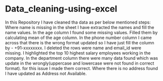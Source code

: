# Data_cleaning-using-excel
In this Repository I have cleaned tha data as per below mentioned steps:
Where name is missing in the sheet I have extracted the names and fill the name values.
In the age column I found some missing values. Filled them by calculating mean of the age column.
In the phone number column I came across that there is the wrong format updated so I have just fill the column by - +91-xxxxxxxx.
I deleted the rows were name and email_id were missing.
I highlighted the top 10 highest salary employees working in the company.
In the department column there were many data found which was update in the wrongly(uppercase and lowercase were not found in correct format). for this issue I made them correct.
Where there is no address found I have updated as Address not Available.
